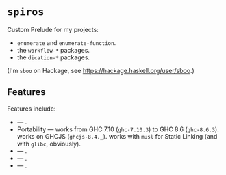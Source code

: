 # `spiros`

Custom Prelude for my projects:

* `enumerate` and `enumerate-function`.
* the `workflow-*` packages.
* the `dication-*` packages.

(I'm `sboo` on Hackage, see <https://hackage.haskell.org/user/sboo>.)


## Features

Features include:

* — .
* Portability — works from GHC 7.10 (`ghc-7.10.3`) to GHC 8.6 (`ghc-8.6.3`). works on GHCJS (`ghcjs-8.4._`). works with `musl` for Static Linking (and with `glibc`, obviously).
* — .
* — .
* — .


## 

